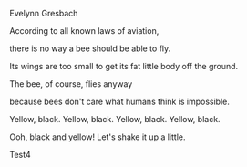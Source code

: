 Evelynn Gresbach

According to all known laws
of aviation,

there is no way a bee
should be able to fly.

Its wings are too small to get
its fat little body off the ground.
  
The bee, of course, flies anyway
  
because bees don't care
what humans think is impossible.
  
Yellow, black. Yellow, black.
Yellow, black. Yellow, black.
  
Ooh, black and yellow!
Let's shake it up a little.

Test4